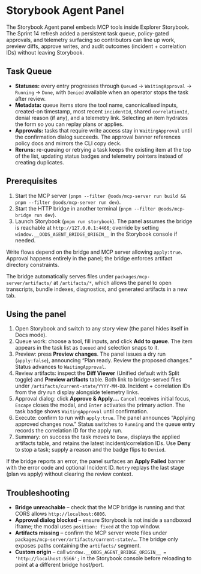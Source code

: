 # Storybook Agent Panel

The Storybook Agent panel embeds MCP tools inside Explorer Storybook. The Sprint 14 refresh added a persistent task queue, policy-gated approvals, and telemetry surfacing so contributors can line up work, preview diffs, approve writes, and audit outcomes (incident + correlation IDs) without leaving Storybook.

## Task Queue

- **Statuses:** every entry progresses through `Queued` → `WaitingApproval` → `Running` → `Done`, with `Denied` available when an operator stops the task after review.
- **Metadata:** queue items store the tool name, canonicalised inputs, created-on timestamp, most recent `incidentId`, shared `correlationId`, denial reason (if any), and a telemetry link. Selecting an item hydrates the form so you can replay plans or applies.
- **Approvals:** tasks that require write access stay in `WaitingApproval` until the confirmation dialog succeeds. The approval banner references policy docs and mirrors the CLI copy deck.
- **Reruns:** re-queuing or retrying a task keeps the existing item at the top of the list, updating status badges and telemetry pointers instead of creating duplicates.

## Prerequisites

1. Start the MCP server (`pnpm --filter @oods/mcp-server run build && pnpm --filter @oods/mcp-server run dev`).
2. Start the HTTP bridge in another terminal (`pnpm --filter @oods/mcp-bridge run dev`).
3. Launch Storybook (`pnpm run storybook`). The panel assumes the bridge is reachable at `http://127.0.0.1:4466`; override by setting `window.__OODS_AGENT_BRIDGE_ORIGIN__` in the Storybook console if needed.

Write flows depend on the bridge and MCP server allowing `apply:true`. Approval happens entirely in the panel; the bridge enforces artifact directory constraints.

The bridge automatically serves files under `packages/mcp-server/artifacts/` at `/artifacts/*`, which allows the panel to open transcripts, bundle indexes, diagnostics, and generated artifacts in a new tab.

## Using the panel

1. Open Storybook and switch to any story view (the panel hides itself in Docs mode).
2. Queue work: choose a tool, fill inputs, and click **Add to queue**. The item appears in the task list as `Queued` and selection snaps to it.
3. Preview: press **Preview changes**. The panel issues a dry run (`apply:false`), announcing “Plan ready. Review the proposed changes.” Status advances to `WaitingApproval`.
4. Review artifacts: inspect the **Diff Viewer** (Unified default with Split toggle) and **Preview artifacts** table. Both link to bridge-served files under `/artifacts/current-state/YYYY-MM-DD`. Incident + correlation IDs from the dry run display alongside telemetry links.
5. Approval dialog: click **Approve & Apply…**. `Cancel` receives initial focus, `Escape` closes the modal, and `Enter` activates the primary action. The task badge shows `WaitingApproval` until confirmation.
6. Execute: confirm to run with `apply:true`. The panel announces “Applying approved changes now.” Status switches to `Running` and the queue entry records the correlation ID for the apply run.
7. Summary: on success the task moves to `Done`, displays the applied artifacts table, and retains the latest incident/correlation IDs. Use **Deny** to stop a task; supply a reason and the badge flips to `Denied`.

If the bridge reports an error, the panel surfaces an **Apply Failed** banner with the error code and optional Incident ID. `Retry` replays the last stage (plan vs apply) without clearing the review context.

## Troubleshooting

* **Bridge unreachable** – check that the MCP bridge is running and that CORS allows `http://localhost:6006`.
* **Approval dialog blocked** – ensure Storybook is not inside a sandboxed iframe; the modal uses `position: fixed` at the top window.
* **Artifacts missing** – confirm the MCP server wrote files under `packages/mcp-server/artifacts/current-state/…`. The bridge only exposes paths containing the `artifacts/` segment.
* **Custom origin** – call `window.__OODS_AGENT_BRIDGE_ORIGIN__ = 'http://localhost:5566';` in the Storybook console before reloading to point at a different bridge host/port.
